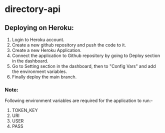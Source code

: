 # directory-api

## Deploying on Heroku:
1. Login to Heroku account.
2. Create a new github repository and push the code to it.
3. Create a new Heroku Application.
4. Connect the application to Github repository by going to Deploy section in the dashboard.
5. Go to Setting section in the dashboard, then to "Config Vars" and add the environment variables.
6. Finally deploy the main branch.

### Note: 
Following environment variables are required for the application to run:-
1. TOKEN_KEY
2. URI
3. USER
4. PASS
